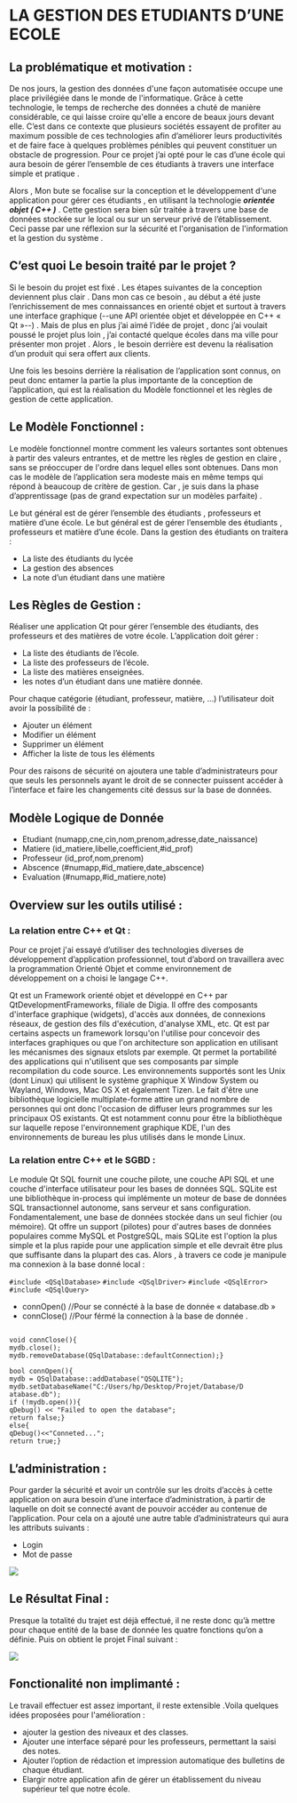 # LA GESTION DES ETUDIANTS D’UNE ECOLE 
## La problématique et motivation :

De nos jours, la gestion des données d'une façon automatisée occupe une place privilégiée dans le monde de l'informatique. Grâce à cette technologie, le temps de recherche des données a chuté de manière considérable, ce qui laisse croire qu'elle a encore de beaux jours devant elle. C’est dans ce contexte que plusieurs sociétés essayent de profiter au maximum possible de ces technologies afin d’améliorer leurs productivités et de faire face à quelques problèmes pénibles qui peuvent constituer un obstacle de progression. Pour ce projet j’ai opté pour le cas d’une école qui aura besoin de gérer l’ensemble de ces étudiants à travers une interface simple et pratique .

Alors , Mon bute se focalise sur la conception et le développement d'une application pour gérer ces étudiants , en utilisant la technologie ***orientée objet ( C++ )*** . Cette gestion sera bien sûr traitée à travers une base de données stockée sur le local ou sur un serveur privé de l’établissement. Ceci passe par une réflexion sur la sécurité et l'organisation de l'information et la gestion du système .

## C’est quoi Le besoin traité par le projet ?

Si le besoin du projet est fixé . Les étapes suivantes de la conception deviennent plus clair . Dans mon cas ce besoin , au début a été juste l’enrichissement de mes connaissances en orienté objet et surtout à travers une interface graphique (--une API orientée objet et développée en C++ « Qt »--) . Mais de plus en plus j’ai aimé l’idée de projet , donc j’ai voulait poussé le projet plus loin , j’ai contacté quelque écoles dans ma ville pour présenter mon projet . Alors , le besoin derrière est devenu la réalisation d’un produit qui sera offert aux clients.

 Une fois les besoins derrière la réalisation de l’application sont connus, on peut donc entamer la partie la plus importante de la conception de l’application, qui est la réalisation du Modèle fonctionnel et les règles de gestion de cette application.
 
 ## Le Modèle Fonctionnel :
 
 Le modèle fonctionnel montre comment les valeurs sortantes sont obtenues à partir des valeurs entrantes, et de mettre les règles de gestion en claire , sans se préoccuper de l'ordre dans lequel elles sont obtenues. Dans mon cas le modèle de l’application sera modeste mais en même temps qui répond à beaucoup de critère de gestion. Car , je suis dans la phase d’apprentissage (pas de grand expectation sur un modèles parfaite) . 
 
 Le but général est de gérer l’ensemble des étudiants , professeurs et matière d’une école. Le but général est de gérer l’ensemble des étudiants , professeurs et matière d’une
école. Dans la gestion des étudiants on traitera :

* La liste des étudiants du lycée
* La gestion des absences
* La note d’un étudiant dans une matière

## Les Règles de Gestion : 

Réaliser une application Qt pour gérer l’ensemble des étudiants, des professeurs et des matières de votre école. L’application doit gérer :
* La liste des étudiants de l’école.
* La liste des professeurs de l’école.
* La liste des matières enseignées.
* les notes d’un étudiant dans une matière donnée.

Pour chaque catégorie (étudiant, professeur, matière, …) l’utilisateur doit avoir la possibilité de :
- Ajouter un élément
- Modifier un élément
- Supprimer un élément
- Afficher la liste de tous les éléments

Pour des raisons de sécurité on ajoutera une table d’administrateurs pour que seuls les personnels ayant le droit de se connecter puissent accéder à l’interface et faire les changements cité dessus sur la base de données.


## Modèle Logique de Donnée

* Etudiant (numapp,cne,cin,nom,prenom,adresse,date_naissance)
* Matiere (id_matiere,libelle,coefficient,#id_prof)
* Professeur (id_prof,nom,prenom)
* Abscence (#numapp,#id_matiere,date_abscence)
* Evaluation (#numapp,#id_matiere,note)


## Overview sur les outils utilisé :

### La relation entre C++ et Qt : 

Pour ce projet j'ai essayé d’utiliser des technologies diverses de développement d’application professionnel, tout d’abord on travaillera avec la programmation Orienté Objet et comme environnement de développement on a choisi le langage C++.

Qt est un Framework orienté objet et développé en C++ par QtDevelopmentFrameworks, filiale de Digia. Il offre des composants d'interface graphique (widgets), d'accès aux données, de connexions réseaux, de gestion des fils d'exécution, d'analyse XML, etc. Qt est par certains aspects un framework lorsqu'on l'utilise pour concevoir des interfaces graphiques ou que l'on architecture son application en utilisant les mécanismes des signaux etslots par exemple. Qt permet la portabilité des applications qui n'utilisent que ses composants par simple recompilation du code source. Les environnements supportés sont les Unix (dont Linux) qui utilisent le système graphique X Window System ou Wayland, Windows, Mac OS X et également Tizen. Le fait d'être une bibliothèque logicielle multiplate-forme attire un grand nombre de personnes qui ont donc l'occasion de diffuser leurs programmes sur les principaux OS existants. Qt est notamment connu pour être la bibliothèque sur laquelle repose l'environnement graphique KDE, l'un des environnements de bureau les plus utilisés dans le monde Linux.

### La relation entre C++ et le SGBD : 

Le module Qt SQL fournit une couche pilote, une couche API SQL et une couche d'interface utilisateur pour les bases de données SQL. SQLite est une bibliothèque in-process qui implémente un moteur de base de données SQL transactionnel autonome, sans serveur et sans configuration. Fondamentalement, une base de données stockée dans un seul fichier (ou mémoire).
Qt offre un support (pilotes) pour d'autres bases de données populaires comme MySQL et PostgreSQL, mais SQLite est l'option la plus simple et la plus rapide pour une application simple et elle devrait être plus que suffisante dans la plupart des cas. Alors , à travers ce code je manipule ma connexion à la base donné local : 
  
`#include <QSqlDatabase>`
`#include <QSqlDriver>`
`#include <QSqlError>`
`#include <QSqlQuery>`

  * connOpen() //Pour se connécté à la base de donnée « database.db »
  * connClose() //Pour férmé la connection à la base de donnée .

 ```QSqlDatabase mydb;

void connClose(){
 mydb.close();
 mydb.removeDatabase(QSqlDatabase::defaultConnection);}

bool connOpen(){
 mydb = QSqlDatabase::addDatabase("QSQLITE");
 mydb.setDatabaseName("C:/Users/hp/Desktop/Projet/Database/D
atabase.db");
 if (!mydb.open()){
 qDebug() << "Failed to open the database";
 return false;}
 else{
 qDebug()<<"Conneted...";
 return true;}
 ```

## L’administration :

Pour garder la sécurité et avoir un contrôle sur les droits d’accès à cette application on aura besoin d’une interface d’administration, à partir de laquelle on doit se connecté avant de pouvoir accéder au contenue de l’application. Pour cela on a ajouté une autre table d’administrateurs qui aura les attributs suivants :
* Login
* Mot de passe

<img src="/Login.png">

## Le Résultat Final :

Presque la totalité du trajet est déjà effectué, il ne reste donc qu’à mettre pour chaque entité de la base de donnée les quatre fonctions qu’on a définie. Puis on obtient le projet Final suivant :

<img src="/APP.png"> 

## Fonctionalité non implimanté : 

Le travail effectuer est assez important, il reste extensible .Voila quelques idées proposées pour l'amélioration :

* ajouter la gestion des niveaux et des classes.
* Ajouter une interface séparé pour les professeurs, permettant la saisi des notes.
* Ajouter l’option de rédaction et impression automatique des bulletins de chaque
étudiant.
* Elargir notre application afin de gérer un établissement du niveau supérieur tel
que notre école. 
